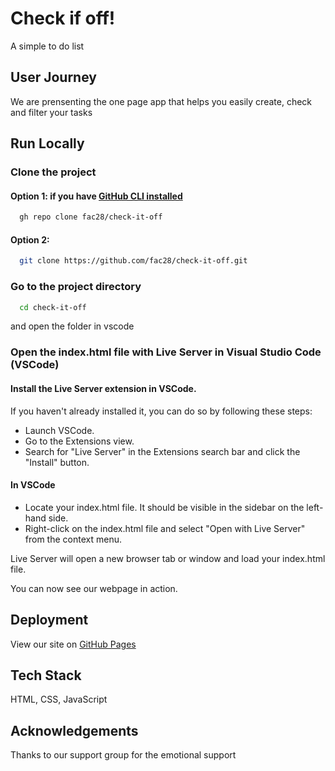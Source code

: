 # Check if off!

A simple to do list

## User Journey

We are prensenting the one page app that helps you easily create, check and filter your tasks

## Run Locally

### Clone the project

#### Option 1: if you have [GitHub CLI installed](https://github.com/cli/cli/tree/trunk)

```bash
  gh repo clone fac28/check-it-off
```

#### Option 2:

```bash
  git clone https://github.com/fac28/check-it-off.git
```

### Go to the project directory

```bash
  cd check-it-off
```

and open the folder in vscode

### Open the index.html file with Live Server in Visual Studio Code (VSCode)

#### Install the Live Server extension in VSCode.

If you haven't already installed it, you can do so by following these steps:

- Launch VSCode.
- Go to the Extensions view.
- Search for "Live Server" in the Extensions search bar and click the "Install" button.

#### In VSCode 
- Locate your index.html file. It should be visible in the sidebar on the left-hand side.
- Right-click on the index.html file and select "Open with Live Server" from the context menu. 

Live Server will open a new browser tab or window and load your index.html file. 

You can now see our webpage in action.


## Deployment

View our site on [GitHub Pages](https://fac28.github.io/check-it-off/)

## Tech Stack

HTML, CSS, JavaScript


## Acknowledgements

Thanks to our support group for the emotional support
